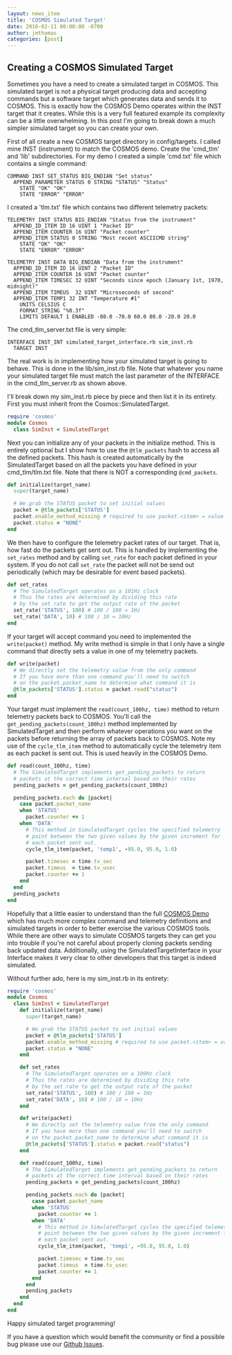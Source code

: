 ```yaml
---
layout: news_item
title: 'COSMOS Simulated Target'
date: 2016-02-11 00:00:00 -0700
author: jmthomas
categories: [post]
---
```


## Creating a COSMOS Simulated Target

Sometimes you have a need to create a simulated target in COSMOS. This simulated target is not a physical target producing data and accepting commands but a software target which generates data and sends it to COSMOS. This is exactly how the COSMOS Demo operates within the INST target that it creates. While this is a very full featured example its complexity can be a little overwhelming. In this post I'm going to break down a much simpler simulated target so you can create your own.

First of all create a new COSMOS target directory in config/targets. I called mine INST (instrument) to match the COSMOS demo. Create the 'cmd_tlm' and 'lib' subdirectories. For my demo I created a simple 'cmd.txt' file which contains a single command:

```
COMMAND INST SET_STATUS BIG_ENDIAN "Set status"
  APPEND_PARAMETER STATUS 0 STRING "STATUS" "Status"
    STATE "OK" "OK"
    STATE "ERROR" "ERROR"
```

I created a 'tlm.txt' file which contains two different telemetry packets:

```
TELEMETRY INST STATUS BIG_ENDIAN "Status from the instrument"
  APPEND_ID_ITEM ID 16 UINT 1 "Packet ID"
  APPEND_ITEM COUNTER 16 UINT "Packet counter"
  APPEND_ITEM STATUS 0 STRING "Most recent ASCIICMD string"
    STATE "OK" "OK"
    STATE "ERROR" "ERROR"

TELEMETRY INST DATA BIG_ENDIAN "Data from the instrument"
  APPEND_ID_ITEM ID 16 UINT 2 "Packet ID"
  APPEND_ITEM COUNTER 16 UINT "Packet counter"
  APPEND_ITEM TIMESEC 32 UINT "Seconds since epoch (January 1st, 1970, midnight)"
  APPEND_ITEM TIMEUS  32 UINT "Microseconds of second"
  APPEND_ITEM TEMP1 32 INT "Temperature #1"
    UNITS CELSIUS C
    FORMAT_STRING "%0.3f"
    LIMITS DEFAULT 1 ENABLED -80.0 -70.0 60.0 80.0 -20.0 20.0
```

The cmd_tlm_server.txt file is very simple:

```
INTERFACE INST_INT simulated_target_interface.rb sim_inst.rb
  TARGET INST
```

The real work is in implementing how your simulated target is going to behave. This is done in the lib/sim_inst.rb file. Note that whatever you name your simulated target file must match the last parameter of the INTERFACE in the cmd_tlm_server.rb as shown above.

I'll break down my sim_inst.rb piece by piece and then list it in its entirety. First you must inherit from the Cosmos::SimulatedTarget.

```ruby
require 'cosmos'
module Cosmos
  class SimInst < SimulatedTarget
```

Next you can initialize any of your packets in the initialize method. This is entirely optional but I show how to use the `@tlm_packets` hash to access all the defined packets. This hash is created automatically by the SimulatedTarget based on all the packets you have defined in your cmd_tlm/tlm.txt file. Note that there is NOT a corresponding `@cmd_packets`.

```ruby
def initialize(target_name)
  super(target_name)

  # We grab the STATUS packet to set initial values
  packet = @tlm_packets['STATUS']
  packet.enable_method_missing # required to use packet.<item> = value
  packet.status = "NONE"
end
```

We then have to configure the telemetry packet rates of our target. That is, how fast do the packets get sent out. This is handled by implementing the `set_rates` method and by calling `set_rate` for each packet defined in your system. If you do not call `set_rate` the packet will not be send out periodically (which may be desirable for event based packets).

```ruby
def set_rates
  # The SimulatedTarget operates on a 101Hz clock
  # Thus the rates are determined by dividing this rate
  # by the set rate to get the output rate of the packet
  set_rate('STATUS', 100) # 100 / 100 = 1Hz
  set_rate('DATA', 10) # 100 / 10 = 10Hz
end
```

If your target will accept command you need to implemented the `write(packet)` method. My write method is simple in that I only have a single command that directly sets a value in one of my telemetry packets.

```ruby
def write(packet)
  # We directly set the telemetry value from the only command
  # If you have more than one command you'll need to switch
  # on the packet.packet_name to determine what command it is
  @tlm_packets['STATUS'].status = packet.read("status")
end
```

Your target must implement the `read(count_100hz, time)` method to return telemetry packets back to COSMOS. You'll call the `get_pending_packets(count_100hz)` method implemented by SimulatedTarget and then perform whatever operations you want on the packets before returning the array of packets back to COSMOS. Note my use of the `cycle_tlm_item` method to automatically cycle the telemetry item as each packet is sent out. This is used heavily in the COSMOS Demo.

```ruby
def read(count_100hz, time)
  # The SimulatedTarget implements get_pending_packets to return
  # packets at the correct time interval based on their rates
  pending_packets = get_pending_packets(count_100hz)

  pending_packets.each do |packet|
    case packet.packet_name
    when 'STATUS'
      packet.counter += 1
    when 'DATA'
      # This method in SimulatedTarget cycles the specified telemetry
      # point between the two given values by the given increment for
      # each packet sent out.
      cycle_tlm_item(packet, 'temp1', -95.0, 95.0, 1.0)

      packet.timesec = time.tv_sec
      packet.timeus  = time.tv_usec
      packet.counter += 1
    end
  end
  pending_packets
end
```

Hopefully that a little easier to understand than the full [COSMOS Demo](https://github.com/BallAerospace/COSMOS/tree/master/demo) which has much more complex command and telemetry definitions and simulated targets in order to better exercise the various COSMOS tools. While there are other ways to simulate COSMOS targets they can get you into trouble if you're not careful about properly cloning packets sending back updated data. Additionally, using the SimulatedTargetInterface in your Interface makes it very clear to other developers that this target is indeed simulated.

Without further ado, here is my sim_inst.rb in its entirety:

```ruby
require 'cosmos'
module Cosmos
  class SimInst < SimulatedTarget
    def initialize(target_name)
      super(target_name)

      # We grab the STATUS packet to set initial values
      packet = @tlm_packets['STATUS']
      packet.enable_method_missing # required to use packet.<item> = value
      packet.status = "NONE"
    end

    def set_rates
      # The SimulatedTarget operates on a 100Hz clock
      # Thus the rates are determined by dividing this rate
      # by the set rate to get the output rate of the packet
      set_rate('STATUS', 100) # 100 / 100 = 1Hz
      set_rate('DATA', 10) # 100 / 10 = 10Hz
    end

    def write(packet)
      # We directly set the telemetry value from the only command
      # If you have more than one command you'll need to switch
      # on the packet.packet_name to determine what command it is
      @tlm_packets['STATUS'].status = packet.read("status")
    end

    def read(count_100hz, time)
      # The SimulatedTarget implements get_pending_packets to return
      # packets at the correct time interval based on their rates
      pending_packets = get_pending_packets(count_100hz)

      pending_packets.each do |packet|
        case packet.packet_name
        when 'STATUS'
          packet.counter += 1
        when 'DATA'
          # This method in SimulatedTarget cycles the specified telemetry
          # point between the two given values by the given increment for
          # each packet sent out.
          cycle_tlm_item(packet, 'temp1', -95.0, 95.0, 1.0)

          packet.timesec = time.tv_sec
          packet.timeus  = time.tv_usec
          packet.counter += 1
        end
      end
      pending_packets
    end
  end
end
```

Happy simulated target programming!

If you have a question which would benefit the community or find a possible bug please use our [Github Issues](https://github.com/BallAerospace/COSMOS/issues). 
